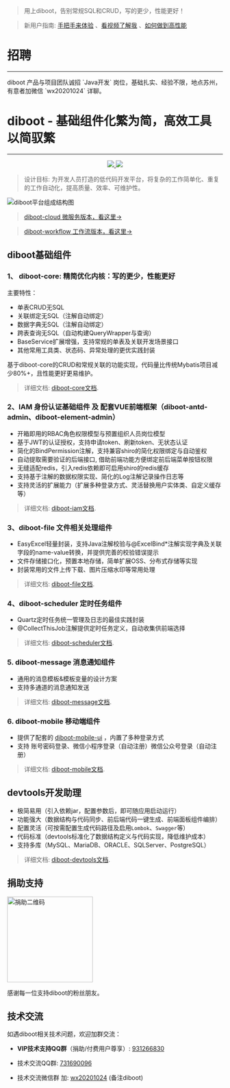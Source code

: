 > 用上diboot，告别常规SQL和CRUD，写的更少，性能更好！ 

> 新用户指南: [手把手来体验](https://www.diboot.com/guide/newer/bootstrap.html) 、[看视频了解我](https://www.bilibili.com/video/BV17P4y1p7L4) 、[如何做到高性能](https://www.bilibili.com/video/BV1tL411p7CD)

# 招聘
<hr>
diboot 产品与项目团队诚招 `Java开发` 岗位，基础扎实、经验不限，地点苏州，有意者加微信 `wx20201024` 详聊。

# diboot - 基础组件化繁为简，高效工具以简驭繁
<hr>
<p align="center">
    <a href="http://www.apache.org/licenses/LICENSE-2.0.html" target="_blank">
        <img src="https://img.shields.io/hexpm/l/plug.svg">
    </a>
    <a href="https://mvnrepository.com/artifact/com.diboot" target="_blank">
        <img src="https://img.shields.io/maven-central/v/com.diboot/diboot-core-spring-boot-starter">
    </a>
</p>

> 设计目标: 为开发人员打造的低代码开发平台，将复杂的工作简单化、重复的工作自动化，提高质量、效率、可维护性。

![diboot平台组成结构图](https://www.diboot.com/structure.png)

> [diboot-cloud 微服务版本，看这里->](https://www.diboot.com/ent/service.html)

> [diboot-workflow 工作流版本，看这里->](https://www.diboot.com/ent/service.html)

## diboot基础组件
### 1、 diboot-core: 精简优化内核：写的更少，性能更好
主要特性：
* 单表CRUD无SQL
* 关联绑定无SQL（注解自动绑定）
* 数据字典无SQL（注解自动绑定）
* 跨表查询无SQL（自动构建QueryWrapper与查询）
* BaseService扩展增强，支持常规的单表及关联开发场景接口
* 其他常用工具类、状态码、异常处理的更优实践封装

基于diboot-core的CRUD和常规关联的功能实现，代码量比传统Mybatis项目减少80%+，且性能更好更易维护。
> 详细文档: [diboot-core文档](https://www.diboot.com/guide/diboot-core/introduce.html). 

### 2、IAM 身份认证基础组件 及 配套VUE前端框架（diboot-antd-admin、diboot-element-admin）

* 开箱即用的RBAC角色权限模型与预置组织人员岗位模型
* 基于JWT的认证授权，支持申请token、刷新token、无状态认证
* 简化的BindPermission注解，支持兼容shiro的简化权限绑定与自动鉴权
* 自动提取需要验证的后端接口, 借助前端功能方便绑定前后端菜单按钮权限
* 无缝适配redis，引入redis依赖即可启用shiro的redis缓存
* 支持基于注解的数据权限实现、简化的Log注解记录操作日志等
* 支持灵活的扩展能力（扩展多种登录方式、灵活替换用户实体类、自定义缓存等）
> 详细文档: [diboot-iam文档](https://www.diboot.com/guide/diboot-iam/introduce.html). 

### 3、diboot-file 文件相关处理组件

* EasyExcel轻量封装，支持Java注解校验与@ExcelBind*注解实现字典及关联字段的name-value转换，并提供完善的校验错误提示
* 文件存储接口化，预置本地存储，简单扩展OSS、分布式存储等实现
* 封装常用的文件上传下载、图片压缩水印等常用处理
> 详细文档: [diboot-file文档](https://www.diboot.com/guide/diboot-file/introduce.html). 

### 4、diboot-scheduler 定时任务组件

* Quartz定时任务统一管理及日志的最佳实践封装
* @CollectThisJob注解提供定时任务定义，自动收集供前端选择
> 详细文档: [diboot-scheduler文档](https://www.diboot.com/guide/diboot-scheduler/introduce.html). 

### 5. diboot-message 消息通知组件

* 通用的消息模板&模板变量的设计方案
* 支持多通道的消息通知发送
> 详细文档: [diboot-message文档](https://www.diboot.com/guide/diboot-message/introduce.html).

### 6. diboot-mobile 移动端组件

* 提供了配套的 [diboot-mobile-ui](https://gitee.com/dibo_software/diboot-mobile-ui) ，内置了多种登录方式
* 支持 账号密码登录、微信小程序登录（自动注册）微信公众号登录（自动注册）
> 详细文档: [diboot-mobile文档](https://www.diboot.com/guide/diboot-mobile/introduce.html).

## devtools开发助理
* 极简易用（引入依赖jar，配置参数后，即可随应用启动运行）
* 功能强大（数据结构与代码同步、前后端代码一键生成、前端面板组件编排）
* 配置灵活（可按需配置生成代码路径及启用`Lombok`、`Swagger`等）
* 代码标准（devtools标准化了数据结构定义与代码实现，降低维护成本）
* 支持多库（MySQL、MariaDB、ORACLE、SQLServer、PostgreSQL）

> 详细文档: [diboot-devtools文档](https://www.diboot.com/guide/diboot-devtools/introduce.html). 

## 捐助支持
<img src="https://www.diboot.com/wechat_donate.png" width = "200" height = "200" alt="捐助二维码" align=center />

感谢每一位支持diboot的粉丝朋友。

## 技术交流
如遇diboot相关技术问题，欢迎加群交流：

* **VIP技术支持QQ群**（捐助/付费用户尊享）: [931266830]()

* 技术交流QQ群: [731690096]() 

* 技术交流微信群 加: [wx20201024]() (备注diboot)
